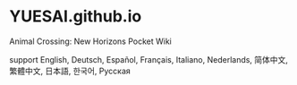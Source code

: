 # YUESAI.github.io
Animal Crossing: New Horizons Pocket Wiki

support English, Deutsch, Español, Français, Italiano, Nederlands, 简体中文, 繁體中文, 日本語, 한국어, Русская

